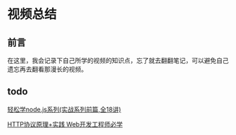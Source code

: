 # 视频总结
## 前言
在这里，我会记录下自己所学的视频的知识点，忘了就去翻翻笔记，可以避免自己遗忘再去翻看那漫长的视频。

## todo
[轻松学node.js系列(实战系列前篇,全18讲)](http://note.youdao.com/noteshare?id=2e5aa3ad9cc6058c229a6b6f3244de38&sub=WEB0a0658b9bf49dbdc368f5c6866ad70fd)

[HTTP协议原理+实践 Web开发工程师必学](http://note.youdao.com/noteshare?id=588cd6b02a3ea29f72fba8db3b8e2266&sub=WEB262057eeaee5fd30a5ed36c43f6635c6)


